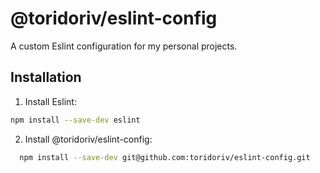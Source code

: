# @toridoriv/eslint-config

A custom Eslint configuration for my personal projects.

## Installation

1. Install Eslint:

```sh
npm install --save-dev eslint
```

2. Install @toridoriv/eslint-config:

```sh
  npm install --save-dev git@github.com:toridoriv/eslint-config.git
```
